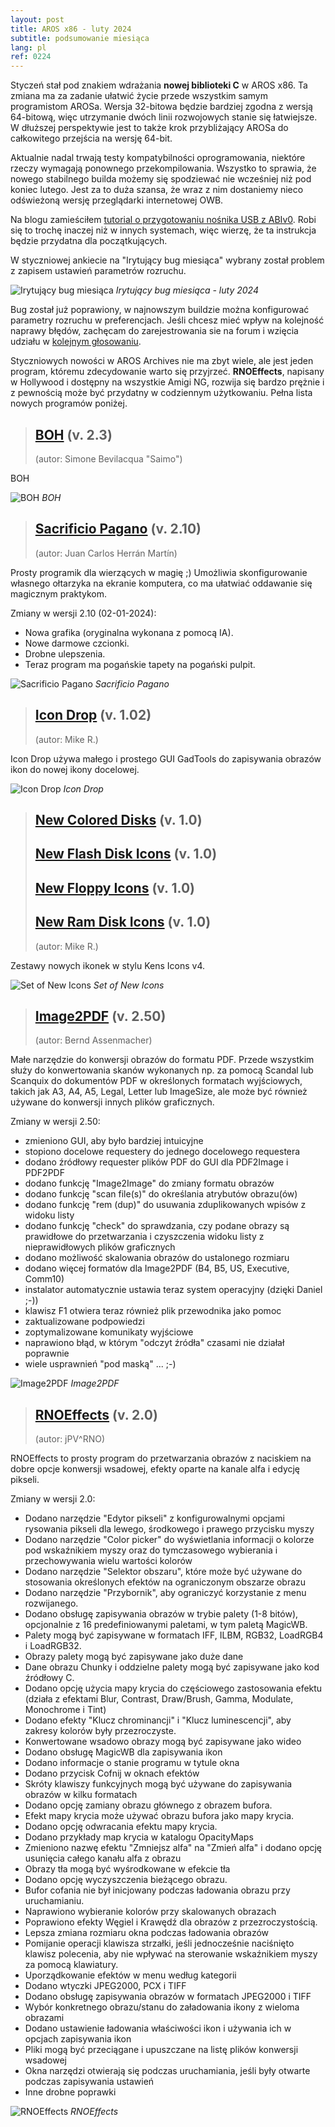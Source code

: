 ```yaml
---
layout: post
title: AROS x86 - luty 2024
subtitle: podsumowanie miesiąca
lang: pl
ref: 0224
---
```


Styczeń stał pod znakiem wdrażania **nowej biblioteki C** w AROS x86. Ta zmiana ma za zadanie ułatwić życie przede wszystkim samym programistom AROSa. Wersja 32-bitowa będzie bardziej zgodna z wersją 64-bitową, więc utrzymanie dwóch linii rozwojowych stanie się łatwiejsze. W dłuższej perspektywie jest to także krok przybliżający AROSa do całkowitego przejścia na wersję 64-bit.

Aktualnie nadal trwają testy kompatybilności oprogramowania, niektóre rzeczy wymagają ponownego przekompilowania. Wszystko to sprawia, że nowego stabilnego builda możemy się spodziewać nie wcześniej niż pod koniec lutego. Jest za to duża szansa, że wraz z nim dostaniemy nieco odświeżoną wersję przeglądarki internetowej OWB.

Na blogu zamieściłem [tutorial o przygotowaniu nośnika USB z ABIv0](https://arosnews.github.io/jak-przygotowac-pendrive-usb-aros/). Robi się to trochę inaczej niż w innych systemach, więc wierzę, że ta instrukcja będzie przydatna dla początkujących.

W styczniowej ankiecie na "Irytujący bug miesiąca" wybrany został problem z zapisem ustawień parametrów rozruchu.

![Irytujący bug miesiąca](/assets/img/ibotm0224.jpg)
*Irytujący bug miesiąca - luty 2024*

Bug został już poprawiony, w najnowszym buildzie można konfigurować parametry rozruchu w preferencjach. Jeśli chcesz mieć wpływ na kolejność naprawy błędów, zachęcam do zarejestrowania sie na forum i wzięcia udziału w [kolejnym głosowaniu](https://www.arosworld.org/infusions/forum/viewthread.php?thread_id=1191&pid=3842).

Styczniowych nowości w AROS Archives nie ma zbyt wiele, ale jest jeden program, któremu zdecydowanie warto się przyjrzeć. **RNOEffects**, napisany w Hollywood i dostępny na wszystkie Amigi NG, rozwija się bardzo prężnie i z pewnością może być przydatny w codziennym użytkowaniu. Pełna lista nowych programów poniżej.

> ## [BOH](http://archives.aros-exec.org/?function=showfile&file=game/action/boh.i386-aros.lha) (v. 2.3)
> (autor: Simone Bevilacqua "Saimo")

BOH

![BOH](/assets/img/boh.jpg)
*BOH*

> ## [Sacrificio Pagano](http://archives.aros-exec.org/?function=showfile&file=utility/misc/sacrificiopagano.lha) (v. 2.10)
> (autor: Juan Carlos Herrán Martín)

Prosty programik dla wierzących w magię ;) Umożliwia skonfigurowanie własnego ołtarzyka na ekranie komputera, co ma ułatwiać oddawanie się magicznym praktykom.

Zmiany w wersji 2.10 (02-01-2024):

- Nowa grafika (oryginalna wykonana z pomocą IA).
- Nowe darmowe czcionki.
- Drobne ulepszenia.
- Teraz program ma pogańskie tapety na pogański pulpit.

![Sacrificio Pagano](/assets/img/pagano210.jpg)
*Sacrificio Pagano*

> ## [Icon Drop](http://archives.aros-exec.org/?function=showfile&file=graphics/icon/icondropx_12-29-23.i386-aros.zip) (v. 1.02)
> (autor: Mike R.)

Icon Drop używa małego i prostego GUI GadTools do zapisywania obrazów ikon do nowej ikony docelowej.

![Icon Drop](/assets/img/icondrop102.jpg)
*Icon Drop*

> ## [New Colored Disks](http://archives.aros-exec.org/?function=showfile&file=graphics/icon/new_colored_disks.zip) (v. 1.0)
> ## [New Flash Disk Icons](http://archives.aros-exec.org/?function=showfile&file=graphics/icon/new_flash_disk_icons.zip) (v. 1.0)
> ## [New Floppy Icons](http://archives.aros-exec.org/?function=showfile&file=graphics/icon/new_floppy_icons.zip) (v. 1.0)
> ## [New Ram Disk Icons](http://archives.aros-exec.org/?function=showfile&file=graphics/icon/new_ram_disk_icons.zip) (v. 1.0)
> (autor: Mike R.)

Zestawy nowych ikonek w stylu Kens Icons v4.

![Set of New Icons](/assets/img/newicons.jpg)
*Set of New Icons*

> ## [Image2PDF](http://archives.aros-exec.org/?function=showfile&file=office/dtp/image2pdf.i386-aros.lha) (v. 2.50)
> (autor: Bernd Assenmacher)

Małe narzędzie do konwersji obrazów do formatu PDF. Przede wszystkim służy do konwertowania skanów wykonanych np. za pomocą Scandal lub Scanquix do dokumentów PDF w określonych formatach wyjściowych, takich jak A3, A4, A5, Legal, Letter lub ImageSize, ale może być również używane do konwersji innych plików graficznych.

Zmiany w wersji 2.50:
- zmieniono GUI, aby było bardziej intuicyjne
- stopiono docelowe requestery do jednego docelowego requestera
- dodano źródłowy requester plików PDF do GUI dla PDF2Image i PDF2PDF
- dodano funkcję "Image2Image" do zmiany formatu obrazów
- dodano funkcję "scan file(s)" do określania atrybutów obrazu(ów)
- dodano funkcję "rem (dup)" do usuwania zduplikowanych wpisów z widoku listy
- dodano funkcję "check" do sprawdzania, czy podane obrazy są prawidłowe do
  przetwarzania i czyszczenia widoku listy z nieprawidłowych plików graficznych    
- dodano możliwość skalowania obrazów do ustalonego rozmiaru
- dodano więcej formatów dla Image2PDF (B4, B5, US, Executive, Comm10)
- instalator automatycznie ustawia teraz system operacyjny (dzięki Daniel ;-))
- klawisz F1 otwiera teraz również plik przewodnika jako pomoc
- zaktualizowane podpowiedzi
- zoptymalizowane komunikaty wyjściowe
- naprawiono błąd, w którym "odczyt źródła" czasami nie działał poprawnie 
- wiele usprawnień "pod maską" ... ;-)

![Image2PDF](/assets/img/image2pdf25.jpg)
*Image2PDF*

> ## [RNOEffects](http://archives.aros-exec.org/?function=showfile&file=graphics/edit/rnoeffects.i386-aros.lha) (v. 2.0)
> (autor: jPV^RNO)

RNOEffects to prosty program do przetwarzania obrazów z naciskiem na dobre opcje konwersji wsadowej, efekty oparte na kanale alfa i edycję pikseli.

Zmiany w wersji 2.0:
- Dodano narzędzie "Edytor pikseli" z konfigurowalnymi opcjami rysowania pikseli dla lewego, środkowego i prawego przycisku myszy
- Dodano narzędzie "Color picker" do wyświetlania informacji o kolorze pod wskaźnikiem myszy oraz do tymczasowego wybierania i przechowywania wielu wartości kolorów
- Dodano narzędzie "Selektor obszaru", które może być używane do stosowania określonych efektów na ograniczonym obszarze obrazu
- Dodano narzędzie "Przybornik", aby ograniczyć korzystanie z menu rozwijanego.
- Dodano obsługę zapisywania obrazów w trybie palety (1-8 bitów), opcjonalnie z 16 predefiniowanymi paletami, w tym paletą MagicWB.
- Palety mogą być zapisywane w formatach IFF, ILBM, RGB32, LoadRGB4 i LoadRGB32.
- Obrazy palety mogą być zapisywane jako duże dane
- Dane obrazu Chunky i oddzielne palety mogą być zapisywane jako kod źródłowy C.
- Dodano opcję użycia mapy krycia do częściowego zastosowania efektu (działa z efektami Blur, Contrast, Draw/Brush, Gamma, Modulate, Monochrome i Tint)
- Dodano efekty "Klucz chrominancji" i "Klucz luminescencji", aby zakresy kolorów były przezroczyste.
- Konwertowane wsadowo obrazy mogą być zapisywane jako wideo
- Dodano obsługę MagicWB dla zapisywania ikon
- Dodano informacje o stanie programu w tytule okna
- Dodano przycisk Cofnij w oknach efektów
- Skróty klawiszy funkcyjnych mogą być używane do zapisywania obrazów w kilku formatach
- Dodano opcję zamiany obrazu głównego z obrazem bufora.
- Efekt mapy krycia może używać obrazu bufora jako mapy krycia.
- Dodano opcję odwracania efektu mapy krycia.
- Dodano przykłady map krycia w katalogu OpacityMaps
- Zmieniono nazwę efektu "Zmniejsz alfa" na "Zmień alfa" i dodano opcję usunięcia całego kanału alfa z obrazu
- Obrazy tła mogą być wyśrodkowane w efekcie tła
- Dodano opcję wyczyszczenia bieżącego obrazu.
- Bufor cofania nie był inicjowany podczas ładowania obrazu przy uruchamianiu.
- Naprawiono wybieranie kolorów przy skalowanych obrazach
- Poprawiono efekty Węgiel i Krawędź dla obrazów z przezroczystością.
- Lepsza zmiana rozmiaru okna podczas ładowania obrazów
- Pomijanie operacji klawisza strzałki, jeśli jednocześnie naciśnięto klawisz polecenia, aby nie wpływać na sterowanie wskaźnikiem myszy za pomocą klawiatury.
- Uporządkowanie efektów w menu według kategorii
- Dodano wtyczki JPEG2000, PCX i TIFF
- Dodano obsługę zapisywania obrazów w formatach JPEG2000 i TIFF
- Wybór konkretnego obrazu/stanu do załadowania ikony z wieloma obrazami
- Dodano ustawienie ładowania właściwości ikon i używania ich w opcjach zapisywania ikon
- Pliki mogą być przeciągane i upuszczane na listę plików konwersji wsadowej
- Okna narzędzi otwierają się podczas uruchamiania, jeśli były otwarte podczas zapisywania ustawień
- Inne drobne poprawki

![RNOEffects](/assets/img/rnoeffects20.jpg)
*RNOEffects*
